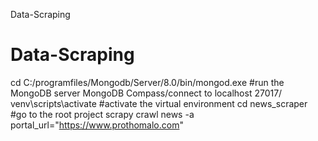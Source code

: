  Data-Scraping
 # Data-Scraping
cd C:/programfiles/Mongodb/Server/8.0/bin/mongod.exe           #run the MongoDB server
MongoDB Compass/connect to localhost 27017/
venv\scripts\activate                                          #activate the virtual environment
cd news_scraper                                                #go to the root project
scrapy crawl news -a portal_url="https://www.prothomalo.com"

